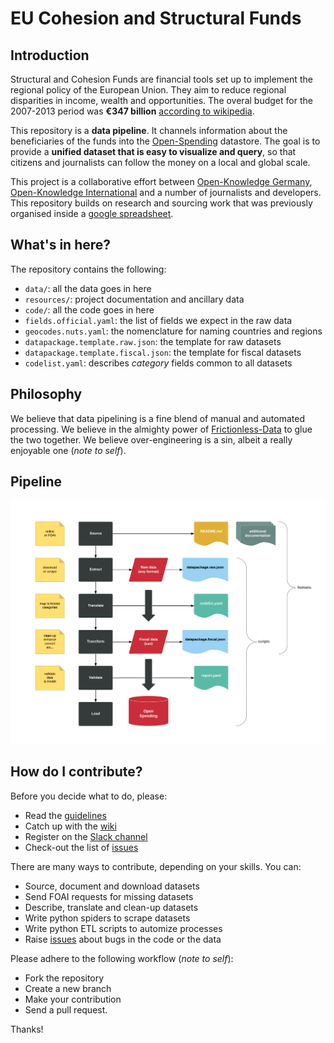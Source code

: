 # EU Cohesion and Structural Funds 

## Introduction

Structural and Cohesion Funds are financial tools set up to implement the regional policy of the European Union. They aim to reduce regional disparities in income, wealth and opportunities. The overal budget for the 2007-2013 period was __€347 billion__ [according to wikipedia](https://en.wikipedia.org/wiki/Structural_Funds_and_Cohesion_Fund).

This repository is a __data pipeline__. It channels information about the beneficiaries of the funds into the [Open-Spending](http:next.openspending.org) datastore. The goal is to provide a __unified dataset that is easy to visualize and query__, so that citizens and journalists can follow the money on a local and global scale. 

This project is a collaborative effort between [Open-Knowledge Germany](https://www.okfn.de/en/), [Open-Knowledge International](http://okfn.org/) and a number of journalists and developers. This repository builds on research and sourcing work that was previously organised inside a [google spreadsheet](https://docs.google.com/spreadsheets/d/1RkC_YuWWlhGxyDRc-bpD_zaWAXK78GpPr8nfPesQfSY/edit?pref=2&pli=1#gid=0). 

##  What's in here?

The repository contains the following:

- `data/`: all the data goes in here
- `resources/`: project documentation and ancillary data
- `code/`: all the code goes in here
- `fields.official.yaml`: the list of fields we expect in the raw data
- `geocodes.nuts.yaml`: the nomenclature for naming countries and regions
- `datapackage.template.raw.json`: the template for raw datasets
- `datapackage.template.fiscal.json`: the template for fiscal datasets
- `codelist.yaml`: describes *category* fields common to all datasets

## Philosophy

We believe that data pipelining is a fine blend of manual and automated processing. We believe in the almighty power of [Frictionless-Data](http://www.frictionlessdata.io/) to glue the two together. We believe over-engineering is a sin, albeit a really enjoyable one (*note to self*).  

## Pipeline

![Pipeline](resources/images/pipeline_v2.png "Overview of the pipeline")

## How do I contribute?

Before you decide what to do, please:

- Read the [guidelines](guidelines.md)
- Catch up with the [wiki](https:github.com/os-data/eu-structural-funds.wiki)
- Register on the [Slack channel](https://followthesubsidies.slack.com)
- Check-out the list of [issues](https://github.com/os-data/eu-structural-funds/issues)

There are many ways to contribute, depending on your skills. You can:

- Source, document and download datasets
- Send FOAI requests for missing datasets
- Describe, translate and clean-up datasets
- Write python spiders to scrape datasets
- Write python ETL scripts to automize processes
- Raise [issues](https://github.com/os-data/eu-structural-funds/issues) about bugs in the code or the data

Please adhere to the following workflow (*note to self*):

- Fork the repository
- Create a new branch
- Make your contribution
- Send a pull request. 

Thanks!

